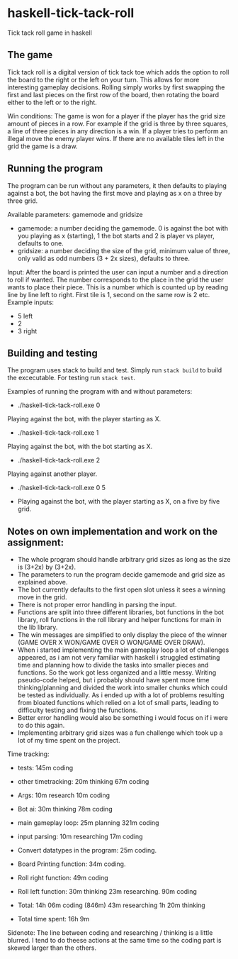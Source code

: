 # haskell-tick-tack-roll

Tick tack roll game in haskell

## The game
Tick tack roll is a digital version of tick tack toe which adds the option to roll the board to the right or the left on your turn.
This allows for more interesting gameplay decisions. Rolling simply works by first swapping the first and last pieces on the first row of the board,
then rotating the board either to the left or to the right.

Win conditions:
The game is won for a player if the player has the grid size amount of pieces in a row.
For example if the grid is three by three squares, a line of three pieces in any direction is a win.
If a player tries to perform an illegal move the enemy player wins.
If there are no available tiles left in the grid the game is a draw.

## Running the program
The program can be run without any parameters, it then defaults to playing against a bot, the bot having the first move and playing as x on a three by three grid.

Available parameters: 
gamemode and gridsize

- gamemode: a number deciding the gamemode. 0 is against the bot with you playing as x (starting), 1 the bot starts and 2 is player vs player, defaults to one.
- gridsize: a number deciding the size of the grid, minimum value of three, only valid as odd numbers (3 + 2x sizes), defaults to three.

Input:
After the board is printed the user can input a number and a direction to roll if wanted. The number corresponds to the place in the grid the user wants to place their piece. This is a number which is counted up by reading line by line left to right. First tile is 1, second on the same row is 2 etc.
Example inputs:
- 5 left
- 2
- 3 right

## Building and testing
The program uses stack to build and test.
Simply run `stack build` to build the excecutable.
For testing run `stack test`.

Examples of running the program with and without parameters:
- ./haskell-tick-tack-roll.exe 0

Playing against the bot, with the player starting as X.

- ./haskell-tick-tack-roll.exe 1

Playing against the bot, with the bot starting as X.

- ./haskell-tick-tack-roll.exe 2

Playing against another player.

- ./haskell-tick-tack-roll.exe 0 5

- Playing against the bot, with the player starting as X, on a five by five grid.

## Notes on own implementation and work on the assignment:
- The whole program should handle arbitrary grid sizes as long as the size is (3+2x) by (3+2x).
- The parameters to run the program decide gamemode and grid size as explained above.
- The bot currently defaults to the first open slot unless it sees a winning move in the grid.
- There is not proper error handling in parsing the input.
- Functions are split into three different libraries, bot functions in the bot library, roll functions in the roll library and helper functions for main in the lib library.
- The win messages are simplified to only display the piece of the winner (GAME OVER X WON/GAME OVER O WON/GAME OVER DRAW).
- When i started implementing the main gameplay loop a lot of challenges appeared, as i am not very familiar with haskell i struggled estimating time and planning how to divide the tasks into smaller pieces and functions. So the work got less organized and a little messy. Writing pseudo-code helped, but i probably should have spent more time thinking/planning and divided the work into smaller chunks which could be tested as individually. As i ended up with a lot of problems resulting from bloated functions which relied on a lot of small parts, leading to difficulty testing and fixing the functions.
- Better error handling would also be something i would focus on if i were to do this again.
- Implementing arbitrary grid sizes was a fun challenge which took up a lot of my time spent on the project.

Time tracking:

- tests: 
145m coding

- other timetracking:
20m thinking
67m coding

- Args:
10m research
10m coding

- Bot ai:
30m thinking
78m coding

- main gameplay loop:
25m planning
321m coding

- input parsing:
10m researching
17m coding

- Convert datatypes in the program:
25m coding.

- Board Printing function:
34m coding.

- Roll right function:
49m coding

- Roll left function:
30m thinking
23m researching.
90m coding

- Total:
14h 06m coding (846m)
43m researching
1h 20m thinking

- Total time spent:
16h 9m

Sidenote: The line between coding and researching / thinking is a little blurred. I tend to do theese actions at the same time so the coding part is skewed larger than the others.
